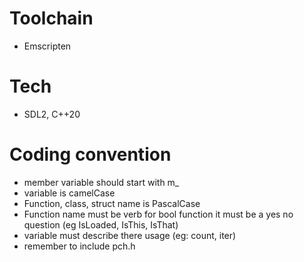 # Toolchain
- Emscripten
# Tech
- SDL2, C++20
# Coding convention
- member variable should start with m_
- variable is camelCase
- Function, class, struct name is PascalCase
- Function name must be verb for bool function it must be a yes no question (eg IsLoaded, IsThis, IsThat)
- variable must describe there usage (eg: count, iter)
- remember to include pch.h